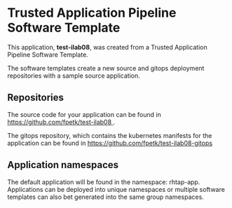 # Trusted Application Pipeline Software Template

This application, **test-ilab08**, was created from a Trusted Application Pipeline Software Template.

The software templates create a new source and gitops deployment repositories with a sample source application. 

## Repositories

The source code for your application can be found in [https://github.com/fpetk/test-ilab08 ](https://github.com/fpetk/test-ilab08 ).
 
The gitops repository, which contains the kubernetes manifests for the application can be found in 
[https://github.com/fpetk/test-ilab08-gitops ](https://github.com/fpetk/test-ilab08-gitops ) 

## Application namespaces 

The default application will be found in the namespace: rhtap-app. Applications can be deployed into unique namespaces or multiple software templates can also bet generated into the same group namespaces.  